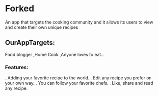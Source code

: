 # Forked
An app that targets the cooking community and it allows its users to view and create their own unique recipes
## OurAppTargets:
Food blogger ,Home Cook ,Anyone loves to eat...


### Features:
. Adding your favorite recipe to the world.
. Edit any recipe you prefer on your own way.
. You can follow your favorite chefs.
. Like, share and read any recipe.

#




#

 
